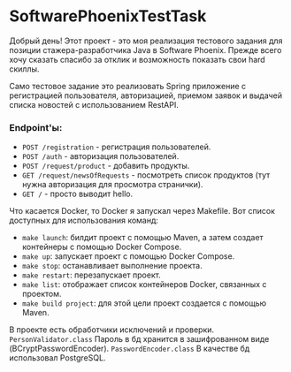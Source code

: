 # SoftwarePhoenixTestTask

Добрый день! Этот проект - это моя реализация тестового задания для позиции стажера-разработчика Java в Software Phoenix. Прежде всего хочу сказать спасибо за отклик и возможность показать свои hard скиллы. 

Само тестовое задание это реализовать Spring приложение с регистрацией пользователя, авторизацией, приемом заявок и выдачей списка новостей с использованием RestAPI.

### Endpoint'ы:

- `POST /registration` - регистрация пользователей.
- `POST /auth` - авторизация пользователей.
- `POST /request/product` - добавить продукты.
- `GET /request/newsOfRequests` - посмотреть список продуктов (тут нужна авторизация для просмотра странички).
- `GET /` - просто выводит hello.

Что касается Docker, то Docker я запускал через Makefile. Вот список доступных для использования команд:

- `make launch`: билдит проект с помощью Maven, а затем создает контейнеры с помощью Docker Compose.
- `make up`: запускает проект с помощью Docker Compose.
- `make stop`: останавливает выполнение проекта.
- `make restart`: перезапускает проект.
- `make list`: отображает список контейнеров Docker, связанных с проектом.
- `make build project`: для этой цели проект создается с помощью Maven.


В проекте есть обработчики исключений и проверки. `PersonValidator.class`
Пароль в бд хранится в зашифрованном виде (BCryptPasswordEncoder). `PasswordEncoder.class`
В качестве бд использовал PostgreSQL.
